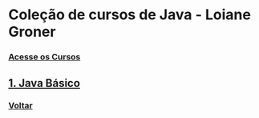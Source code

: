 # Coleção de cursos de Java - Loiane Groner
### [Acesse os Cursos](https://loiane.training/)

## [1. Java Básico](https://github.com/lex4brao/01.CURSOS.E.ESTUDOS/tree/main/02.JAVA.-.LOIANE.GRONER/01.JAVA.BASICO)

### [Voltar](https://github.com/lex4brao/01.CURSOS.E.ESTUDOS/tree/main)
